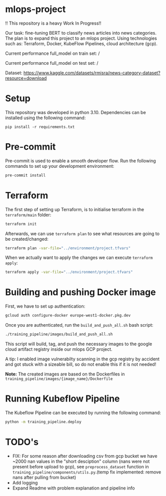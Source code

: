# mlops-project
!! This repository is a heavy Work In Progress!!

Our task: fine-tuning BERT to classify news articles into news categories. The plan is to expand this project to an mlops project. Using technologies such as: Terraform, Docker, KubeFlow Pipelines, cloud architecture (gcp).

Current performance full_model on train set: /

Current performance full_model on test set: /

Dataset: https://www.kaggle.com/datasets/rmisra/news-category-dataset?resource=download

# Setup
This repository was developed in python 3.10. Dependencies can be installed using the following command:
```
pip install -r requirements.txt
```

# Pre-commit
Pre-commit is used to enable a smooth developer flow. Run the following commands to set up your development environment:
```sh
pre-commit install
```

# Terraform
The first step of setting up Terraform, is to initialise terraform in the `terraform/main` folder:
```sh
terraform init
```
Afterwards, we can use `terraform plan` to see what resources are going to be created/changed:
```sh
terraform plan -var-file="../environment/project.tfvars"
```
When we actually want to apply the changes we can execute `terraform apply`:
```sh
terraform apply -var-file="../environment/project.tfvars"
```

# Building and pushing Docker image
First, we have to set up authentication:
```sh
gcloud auth configure-docker europe-west1-docker.pkg.dev
```

Once you are authenticated, run the `build_and_push_all.sh` bash script:
```sh
./training_pipeline/images/build_and_push_all.sh 
```
This script will build, tag, and push the necessary images to the google cloud artifact registry inside our mlops GCP project. 

A tip: I enabled image vulnerabilty scanning in the gcp registry by accident and got stuck with a sizeable bill, so do not enable this if it is not needed!

**Note:** The created images are based on the Dockerfiles in `training_pipeline/images/{image_name}/Dockerfile`

# Running Kubeflow Pipeline
The Kubeflow Pipeline can be executed by running the following command:
```sh
python -m training_pipeline.deploy
```

# TODO's
- FIX: For some reason after downloading csv from gcp bucket we have ~2000 nan values in the "short desciption" column (nans were not present before upload to gcp), see `preprocess_dataset` function in `training_pipeline/components/utils.py`.(temp fix implemented: remove nans after pulling from bucket)
- Add logging
- Expand Readme with problem explanation and pipeline info
